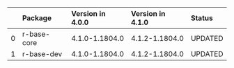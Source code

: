 <!-- markdown-link-check-disable -->

|    | Package     | Version in 4.0.0   | Version in 4.1.0   | Status   |
|---:|:------------|:-------------------|:-------------------|:---------|
|  0 | r-base-core | 4.1.0-1.1804.0     | 4.1.2-1.1804.0     | UPDATED  |
|  1 | r-base-dev  | 4.1.0-1.1804.0     | 4.1.2-1.1804.0     | UPDATED  |